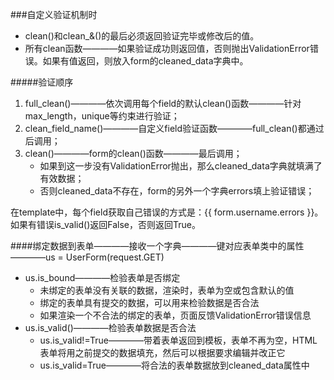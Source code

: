 ###自定义验证机制时
- clean()和clean_<field>&()的最后必须返回验证完毕或修改后的值。
- 所有clean函数————如果验证成功则返回值，否则抛出ValidationError错误。如果有值返回，则放入form的cleaned_data字典中。

#####验证顺序
1. full_clean()————依次调用每个field的默认clean()函数————针对max_length，unique等约束进行验证；
2. clean_field_name()————自定义field验证函数————full_clean()都通过后调用；
3. clean()————form的clean()函数————最后调用；
    + 如果到这一步没有ValidationError抛出，那么cleaned_data字典就填满了有效数据；
    + 否则cleaned_data不存在，form的另外一个字典errors填上验证错误；

在template中，每个field获取自己错误的方式是：{{ form.username.errors }}。
如果有错误is_valid()返回False，否则返回True。


####绑定数据到表单————接收一个字典————键对应表单类中的属性————us = UserForm(request.GET)
- us.is_bound————检验表单是否绑定
    + 未绑定的表单没有关联的数据，渲染时，表单为空或包含默认的值
    + 绑定的表单具有提交的数据，可以用来检验数据是否合法
    + 如果渲染一个不合法的绑定的表单，页面反馈ValidationError错误信息
- us.is_valid()————检验表单数据是否合法
    + us.is_valid!=True————带着表单返回到模板，表单不再为空，HTML表单将用之前提交的数据填充，然后可以根据要求编辑并改正它
    + us.is_valid=True————将合法的表单数据放到cleaned_data属性中